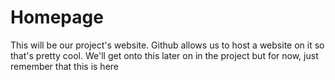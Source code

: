 # Homepage
This will be our project's website. Github allows us to host a website on it so that's pretty cool. We'll get onto this later on in the project but for now, just remember that this is here